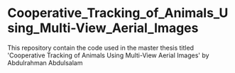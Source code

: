 # Cooperative_Tracking_of_Animals_Using_Multi-View_Aerial_Images
This repository contain the code used in the master thesis titled 'Cooperative Tracking of Animals Using Multi-View Aerial Images' by Abdulrahman Abdulsalam
